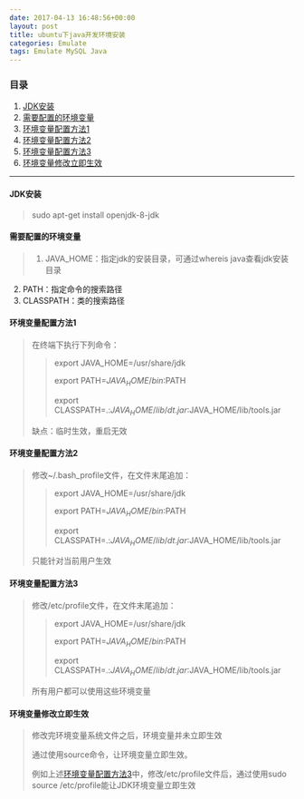 ```yaml
---
date: 2017-04-13 16:48:56+00:00
layout: post
title: ubuntu下java开发环境安装
categories: Emulate
tags: Emulate MySQL Java
---
```


### 目录

1. [JDK安装](#step1)
2. [需要配置的环境变量](#step2)
3. [环境变量配置方法1](#step3)
4. [环境变量配置方法2](#step4)
5. [环境变量配置方法3](#step5)
6. [环境变量修改立即生效](#step6)

---
#### <span id="step1">JDK安装</span>
> sudo apt-get install openjdk-8-jdk


#### <span id="step2">需要配置的环境变量</span>
> 1. JAVA_HOME：指定jdk的安装目录，可通过whereis java查看jdk安装目录
2. PATH：指定命令的搜索路径
3. CLASSPATH：类的搜索路径

#### <span id="step3">环境变量配置方法1</span>
> 在终端下执行下列命令：
>> export JAVA_HOME=/usr/share/jdk
>> 
>> export PATH=$JAVA_HOME/bin:$PATH
>> 
>> export CLASSPATH=.:$JAVA_HOME/lib/dt.jar:$JAVA_HOME/lib/tools.jar 
> 
> 缺点：临时生效，重启无效

#### <span id="step4">环境变量配置方法2</span>
> 修改~/.bash_profile文件，在文件末尾追加：
>> export JAVA_HOME=/usr/share/jdk
>> 
>> export PATH=$JAVA_HOME/bin:$PATH
>> 
>> export CLASSPATH=.:$JAVA_HOME/lib/dt.jar:$JAVA_HOME/lib/tools.jar 
> 
> 只能针对当前用户生效

#### <span id="step5">环境变量配置方法3</span>
> 修改/etc/profile文件，在文件末尾追加：
>> export JAVA_HOME=/usr/share/jdk
>> 
>> export PATH=$JAVA_HOME/bin:$PATH
>> 
>> export CLASSPATH=.:$JAVA_HOME/lib/dt.jar:$JAVA_HOME/lib/tools.jar 
> 
> 所有用户都可以使用这些环境变量

#### <span id="step6">环境变量修改立即生效</span>
> 修改完环境变量系统文件之后，环境变量并未立即生效
> 
> 通过使用source命令，让环境变量立即生效。
> 
> 例如上述[环境变量配置方法3](#step5)中，修改/etc/profile文件后，通过使用sudo source /etc/profile能让JDK环境变量立即生效